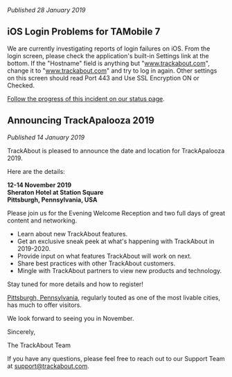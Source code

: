 *Published 28 January 2019*

## iOS Login Problems for TAMobile 7

We are currently investigating reports of login failures on iOS. From the login screen, please check the application's built-in Settings link at the bottom. If the "Hostname" field is anything but "www.trackabout.com", change it to "www.trackabout.com" and try to log in again. Other settings on this screen should read Port 443 and Use SSL Encryption ON or Checked.

[Follow the progress of this incident on our status page](https://status.trackabout.com/incidents/k493r4s2fp23).


## Announcing TrackApalooza 2019
*Published 14 January 2019*

TrackAbout is pleased to announce the date and location for TrackApalooza 2019.

Here are the details:

**12-14 November 2019** <br>
**Sheraton Hotel at Station Square** <br>
**Pittsburgh, Pennsylvania, USA** <br>

Please join us for the Evening Welcome Reception and two full days of great content and networking.

* Learn about new TrackAbout features.
* Get an exclusive sneak peek at what's happening with TrackAbout in 2019-2020.
* Provide input on what features TrackAbout will work on next.
* Share best practices with other TrackAbout customers.
* Mingle with TrackAbout partners to view new products and technology.

Stay tuned for more details and how to register! 

[Pittsburgh, Pennsylvania](http://downtownpittsburgh.com/visit/?utm_campaign=Trackapalooza&utm_source=hs_email&utm_medium=email&utm_content=68839185&_hsenc=p2ANqtz--cZz6jWvU0K0OPAHojOnETNazcUzMjbrRP-pjSYmUfaV9O5ZjlfPOSCmhEp00_zJQ0SokgkjkUY71FvUqUbdGTSl6AVBZ0d-LJthHfOqNrCXypdRE&_hsmi=68839185), regularly touted as one of the most livable cities, has much to offer visitors. 

We look forward to seeing you in November.

Sincerely,

The TrackAbout Team

If you have any questions, please feel free to reach out to our Support Team at <a href="mailto:support@trackabout.com">support@trackabout.com</a>.
